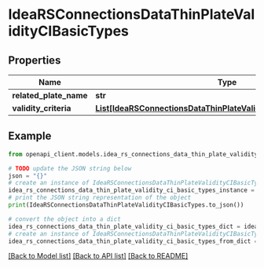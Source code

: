 # IdeaRSConnectionsDataThinPlateValidityCIBasicTypes


## Properties

Name | Type | Description | Notes
------------ | ------------- | ------------- | -------------
**related_plate_name** | **str** |  | [optional] 
**validity_criteria** | [**List[IdeaRSConnectionsDataThinPlateValidityCriterionCIBasicTypes]**](IdeaRSConnectionsDataThinPlateValidityCriterionCIBasicTypes.md) |  | [optional] 

## Example

```python
from openapi_client.models.idea_rs_connections_data_thin_plate_validity_ci_basic_types import IdeaRSConnectionsDataThinPlateValidityCIBasicTypes

# TODO update the JSON string below
json = "{}"
# create an instance of IdeaRSConnectionsDataThinPlateValidityCIBasicTypes from a JSON string
idea_rs_connections_data_thin_plate_validity_ci_basic_types_instance = IdeaRSConnectionsDataThinPlateValidityCIBasicTypes.from_json(json)
# print the JSON string representation of the object
print(IdeaRSConnectionsDataThinPlateValidityCIBasicTypes.to_json())

# convert the object into a dict
idea_rs_connections_data_thin_plate_validity_ci_basic_types_dict = idea_rs_connections_data_thin_plate_validity_ci_basic_types_instance.to_dict()
# create an instance of IdeaRSConnectionsDataThinPlateValidityCIBasicTypes from a dict
idea_rs_connections_data_thin_plate_validity_ci_basic_types_from_dict = IdeaRSConnectionsDataThinPlateValidityCIBasicTypes.from_dict(idea_rs_connections_data_thin_plate_validity_ci_basic_types_dict)
```
[[Back to Model list]](../README.md#documentation-for-models) [[Back to API list]](../README.md#documentation-for-api-endpoints) [[Back to README]](../README.md)


